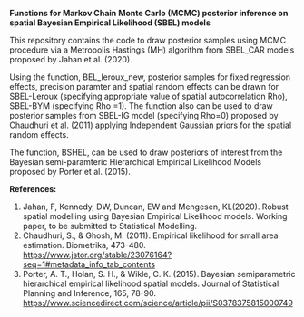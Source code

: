 **Functions for Markov Chain Monte Carlo (MCMC) posterior inference on spatial Bayesian Empirical Likelihood (SBEL) models**
 
This repository contains the code to draw posterior samples using MCMC procedure via a Metropolis Hastings (MH) algorithm from SBEL_CAR models proposed by Jahan et al. (2020). 
 
Using the function, BEL_leroux_new, posterior samples for fixed regression effects, precision paramter and spatial random effects can be drawn for SBEL-Leroux (specifying appropriate value of spatial autocorrelation Rho), SBEL-BYM (specifying Rho =1). The function also can be used to draw posterior samples from SBEL-IG model (specifying Rho=0) proposed by Chaudhuri et al. (2011) applying Independent Gaussian priors for the spatial random effects. 

The function, BSHEL, can be used to draw posteriors of interest from the Bayesian semi-paramteric Hierarchical Empirical Likelihood Models proposed by Porter et al. (2015). 

**References:**
1. Jahan, F, Kennedy, DW, Duncan, EW and Mengesen, KL(2020). Robust spatial modelling using Bayesian Empirical Likelihood models. Working paper, to be submitted to Statistical Modelling.
2. Chaudhuri, S., & Ghosh, M. (2011). Empirical likelihood for small area estimation. Biometrika, 473-480. https://www.jstor.org/stable/23076164?seq=1#metadata_info_tab_contents
3. Porter, A. T., Holan, S. H., & Wikle, C. K. (2015). Bayesian semiparametric hierarchical empirical likelihood spatial models. Journal of Statistical Planning and Inference, 165, 78-90. https://www.sciencedirect.com/science/article/pii/S0378375815000749

